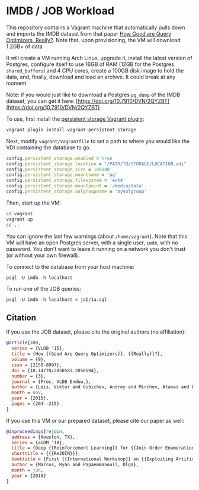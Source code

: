 # IMDB / JOB Workload

This repository contains a Vagrant machine that automatically pulls down and imports the IMDB dataset from that paper [How Good are Query Optimizers, Really?](http://www.vldb.org/pvldb/vol9/p204-leis.pdf). Note that, upon provisioning, the VM will download 1.2GB+ of data.

It will create a VM running Arch Linux, upgrade it, install the latest version of Postgres, configure itself to use 16GB of RAM (12GB for the Postgres `shared_buffers`) and 4 CPU cores, create a 100GB disk image to hold the data, and, finally, download and load an archive. It could break at any moment.

Note: if you would just like to download a Postgres `pg_dump` of the IMDB dataset, you can get it here: [https://doi.org/10.7910/DVN/2QYZBT](https://doi.org/10.7910/DVN/2QYZBT)

To use, first install the [persistent storage Vagrant plugin](https://github.com/kusnier/vagrant-persistent-storage):

```bash
vagrant plugin install vagrant-persistent-storage
```

Next, modify `vagrant/Vagrantfile` to set a path to where you would like the VDI containing the database to go.

```ruby
config.persistent_storage.enabled = true
config.persistent_storage.location = "/PATH/TO/STORAGE/LOCATION.vdi"
config.persistent_storage.size = 100000
config.persistent_storage.mountname = 'pg'
config.persistent_storage.filesystem = 'ext4'
config.persistent_storage.mountpoint = '/media/data'
config.persistent_storage.volgroupname = 'myvolgroup'
```

Then, start up the VM:

```bash
cd vagrant
vagrant up
cd ..
```

You can ignore the last few warnings (about `/home/vagrant`). Note that this VM will have an open Postgres server, with a single user, `imdb`, with no password. You don't want to leave it running on a network you don't trust (or without your own firewall).

To connect to the database from your host machine:
```
psql -U imdb -h localhost
```

To run one of the JOB queries:
```
psql -U imdb -h localhost < job/1a.sql
```

## Citation
If you use the JOB dataset, please cite the original authors (no affiliation):
```bibtex
@article{JOB,
  series = {VLDB '15},
  title = {How {{Good Are Query Optimizers}}, {{Really}}?},
  volume = {9},
  issn = {2150-8097},
  doi = {10.14778/2850583.2850594},
  number = {3},
  journal = {Proc. VLDB Endow.},
  author = {Leis, Viktor and Gubichev, Andrey and Mirchev, Atanas and Boncz, Peter and Kemper, Alfons and Neumann, Thomas},
  month = nov,
  year = {2015},
  pages = {204--215}
}
```

If you use this VM or our prepared dataset, please cite our paper as well:
```bibtex
@inproceedings{rejoin,
  address = {Houston, TX},
  series = {aiDM '18},
  title = {Deep {{Reinforcement Learning}} for {{Join Order Enumeration}}},
  shorttitle = {{{ReJOIN}}},
  booktitle = {First {{International Workshop}} on {{Exploiting Artificial Intelligence Techniques}} for {{Data Management}}},
  author = {Marcus, Ryan and Papaemmanouil, Olga},
  month = jun,
  year = {2018}
}
```
